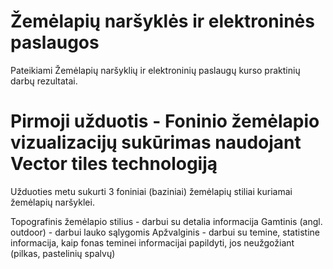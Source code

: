 # Žemėlapių naršyklės ir elektroninės paslaugos
Pateikiami Žemėlapių naršyklių ir elektroninių paslaugų kurso praktinių darbų rezultatai. 

# Pirmoji užduotis - Foninio žemėlapio vizualizacijų sukūrimas naudojant Vector tiles technologiją

Užduoties metu sukurti 3 foniniai (baziniai) žemėlapių stiliai kuriamai žemėlapių naršyklei.

Topografinis žemėlapio stilius - darbui su detalia informacija
Gamtinis (angl. outdoor) - darbui lauko sąlygomis
Apžvalginis - darbui su temine, statistine informacija, kaip fonas teminei informacijai papildyti, jos neužgožiant (pilkas, pastelinių spalvų)
